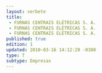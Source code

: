 ```yaml
---
layout: verbete
title:
 - FURNAS CENTRAIS ELÉTRICAS S. A.
 - FURNAS CENTRAIS ELÉTRICAS S. A.
 - FURNAS CENTRAIS ELÉTRICAS S. A.
published: true
edition: 1  
updated: 2010-03-16 14:12:29 -0300
type: T
subtype: Empresas
---
```


